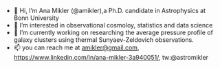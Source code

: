 - 👋 Hi, I’m Ana Mikler (@amikler),a Ph.D. candidate in Astrophysics at Bonn University
- 👀 I’m interested in observational cosmoloy, statistics and data science
- 🌱 I’m currently working on researching the average pressure profile of galaxy clusters using thermal Sunyaev-Zeldovich observations. 
- 📫 you can reach me at amikler@gmail.com, https://www.linkedin.com/in/ana-mikler-3a940051/, tw:@astromikler

<!---
amikler/amikler --->
